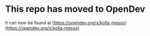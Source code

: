 # This repo has moved to OpenDev

It can now be found at [https://opendev.org/x/kolla-mesos](https://opendev.org/x/kolla-mesos)
